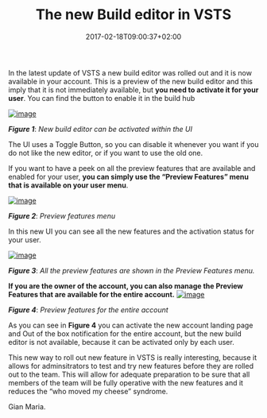 ﻿---
title: "The new Build editor in VSTS"
description: ""
date: 2017-02-18T09:00:37+02:00
draft: false
tags: [VSTS]
categories: [Team Foundation Server]
---
In the latest update of VSTS a new build editor was rolled out and it is now available in your account. This is a preview of the new build editor and this imply that it is not immediately available, but  **you need to activate it for your user**. You can find the button to enable it in the build hub

[![image](http://www.codewrecks.com/blog/wp-content/uploads/2017/02/image_thumb-3.png "image")](http://www.codewrecks.com/blog/wp-content/uploads/2017/02/image-3.png)

 ***Figure 1***: *New build editor can be activated within the UI*

The UI uses a Toggle Button, so you can disable it whenever you want if you do not like the new editor, or if you want to use the old one.

If you want to have a peek on all the preview features that are available and enabled for your user,  **you can simply use the “Preview Features” menu that is available on your user menu**.

[![image](http://www.codewrecks.com/blog/wp-content/uploads/2017/02/image_thumb-4.png "image")](http://www.codewrecks.com/blog/wp-content/uploads/2017/02/image-4.png)

 ***Figure 2***: *Preview features menu*

In this new UI you can see all the new features and the activation status for your user.

[![image](http://www.codewrecks.com/blog/wp-content/uploads/2017/02/image_thumb-5.png "image")](http://www.codewrecks.com/blog/wp-content/uploads/2017/02/image-5.png)

 ***Figure 3***: *All the preview features are shown in the Preview Features menu.*

 **If you are the owner of the account, you can also manage the Preview Features that are available for the entire account.** [![image](http://www.codewrecks.com/blog/wp-content/uploads/2017/02/image_thumb-6.png "image")](http://www.codewrecks.com/blog/wp-content/uploads/2017/02/image-6.png)

 ***Figure 4***: *Preview features for the entire account*

As you can see in  **Figure 4** you can activate the new account landing page and Out of the box notification for the entire account, but the new build editor is not available, because it can be activated only by each user.

This new way to roll out new feature in VSTS is really interesting, because it allows for adminsitrators to test and try new features before they are rolled out to the team. This will allow for adequate preparation to be sure that all members of the team will be fully operative with the new features and it reduces the “who moved my cheese” syndrome.

Gian Maria.
